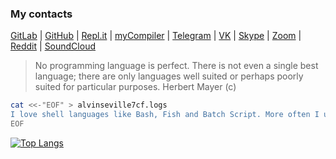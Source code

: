 ### My contacts

[GitLab](https://gitlab.com/alvinseville7cf) | [GitHub](https://github.com/alvinseville7cf) | [Repl.it](https://repl.it/@AlvinSeville7cf) | [myCompiler](https://www.mycompiler.io/@AlvinSeville) | [Telegram](https://t.me/AlvinSeville7cf) | [VK](https://vk.com/alvinseville7cf) | [Skype](https://join.skype.com/invite/WMeGcqvpRVeW) | [Zoom](https://us04web.zoom.us/j/9461358218?pwd=WkZFSXM5ZU9id2tlUmJnK0hzNlM0Zz09) | [Reddit](https://www.reddit.com/user/AdDiscombobulated707) | [SoundCloud](https://soundcloud.com/alvin-seville-936328513)


> No programming language is perfect. There is not even a single best language; there are only languages well suited or perhaps poorly suited for particular purposes. Herbert Mayer (c)

```bash
cat <<-"EOF" > alvinseville7cf.logs
I love shell languages like Bash, Fish and Batch Script. More often I use Bash.
EOF
```

[![Top Langs](https://github-readme-stats.vercel.app/api/top-langs/?username=AlvinSeville7cf&layout=compact)](https://github.com/anuraghazra/github-readme-stats)
